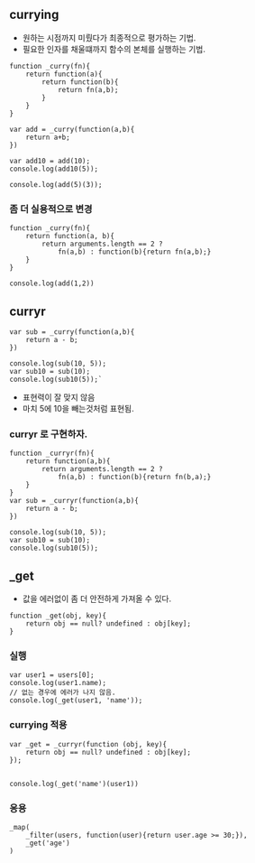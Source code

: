 ## currying
- 원하는 시점까지 미뤘다가 최종적으로 평가하는 기법.
- 필요한 인자를 채울떄까지 함수의 본체를 실행하는 기법.

```
function _curry(fn){
    return function(a){
        return function(b){
            return fn(a,b);
        }
    }
}

```

```
var add = _curry(function(a,b){
    return a+b;
})

var add10 = add(10);
console.log(add10(5));

console.log(add(5)(3));
```

### 좀 더 실용적으로 변경
```
function _curry(fn){
    return function(a, b){
        return arguments.length == 2 ?
            fn(a,b) : function(b){return fn(a,b);}
    }
}

console.log(add(1,2))
```

## curryr
```
var sub = _curry(function(a,b){
    return a - b;
})

console.log(sub(10, 5));
var sub10 = sub(10);
console.log(sub10(5));`
```
- 표현력이 잘 맞지 않음
- 마치 5에 10을 빼는것처럼 표현됨.

### curryr 로 구현하자.
```
function _curryr(fn){
    return function(a,b){
        return arguments.length == 2 ?
            fn(a,b) : function(b){return fn(b,a);}
    }
}
var sub = _curryr(function(a,b){
    return a - b;
})

console.log(sub(10, 5));
var sub10 = sub(10);
console.log(sub10(5));

```

## _get
- 값을 에러없이 좀 더 안전하게 가져올 수 있다.
```
function _get(obj, key){
    return obj == null? undefined : obj[key];
}
```

### 실행
```
var user1 = users[0];
console.log(user1.name);
// 없는 경우에 에러가 나지 않음.
console.log(_get(user1, 'name'));
```

### currying 적용
```
var _get = _curryr(function (obj, key){
    return obj == null? undefined : obj[key];
});


console.log(_get('name')(user1))

```

### 응용 
```
_map(
    _filter(users, function(user){return user.age >= 30;}),
    _get('age')
)

```
